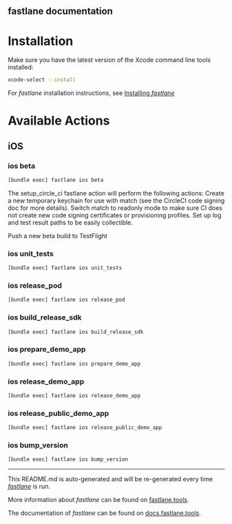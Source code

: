 fastlane documentation
----

# Installation

Make sure you have the latest version of the Xcode command line tools installed:

```sh
xcode-select --install
```

For _fastlane_ installation instructions, see [Installing _fastlane_](https://docs.fastlane.tools/#installing-fastlane)

# Available Actions

## iOS

### ios beta

```sh
[bundle exec] fastlane ios beta
```

The setup_circle_ci fastlane action will perform the following actions:
  Create a new temporary keychain for use with match (see the CircleCI code signing doc for more details).
  Switch match to readonly mode to make sure CI does not create new code signing certificates or provisioning profiles.
  Set up log and test result paths to be easily collectible.

Push a new beta build to TestFlight

### ios unit_tests

```sh
[bundle exec] fastlane ios unit_tests
```



### ios release_pod

```sh
[bundle exec] fastlane ios release_pod
```



### ios build_release_sdk

```sh
[bundle exec] fastlane ios build_release_sdk
```



### ios prepare_demo_app

```sh
[bundle exec] fastlane ios prepare_demo_app
```



### ios release_demo_app

```sh
[bundle exec] fastlane ios release_demo_app
```



### ios release_public_demo_app

```sh
[bundle exec] fastlane ios release_public_demo_app
```



### ios bump_version

```sh
[bundle exec] fastlane ios bump_version
```



----

This README.md is auto-generated and will be re-generated every time [_fastlane_](https://fastlane.tools) is run.

More information about _fastlane_ can be found on [fastlane.tools](https://fastlane.tools).

The documentation of _fastlane_ can be found on [docs.fastlane.tools](https://docs.fastlane.tools).
